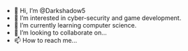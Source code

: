 - 👋 Hi, I’m @Darkshadow5
- 👀 I’m interested in cyber-security and game development.
- 🌱 I’m currently learning computer science.
- 💞️ I’m looking to collaborate on...
- 📫 How to reach me...

<!---
Darkshadow5/Darkshadow5 is a ✨ special ✨ repository because its `README.md` (this file) appears on your GitHub profile.
You can click the Preview link to take a look at your changes.
--->

